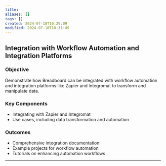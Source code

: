 ```yaml
---
title: 
aliases: []
tags: []
created: 2024-07-18T10:29:09
modified: 2024-07-18T10:31:49
---
```


## Integration with Workflow Automation and Integration Platforms

### Objective

Demonstrate how Breadboard can be integrated with workflow automation and integration platforms like Zapier and Integromat to transform and manipulate data.

### Key Components

- Integrating with Zapier and Integromat
- Use cases, including data transformation and automation

### Outcomes

- Comprehensive integration documentation
- Example projects for workflow automation
- Tutorials on enhancing automation workflows

---
